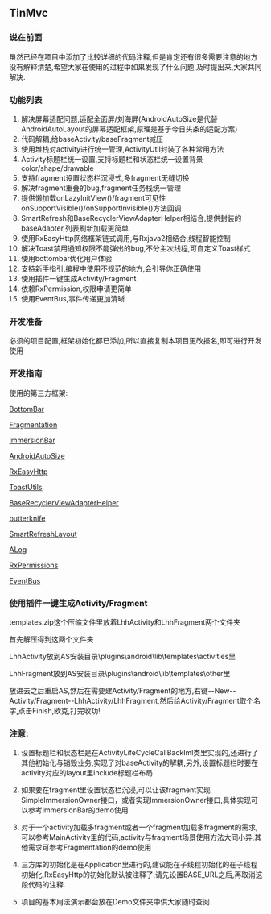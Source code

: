 ## TinMvc ##

### 说在前面 ###
虽然已经在项目中添加了比较详细的代码注释,但是肯定还有很多需要注意的地方没有解释清楚,希望大家在使用的过程中如果发现了什么问题,及时提出来,大家共同解决.

### 功能列表 ###

1. 解决屏幕适配问题,适配全面屏/刘海屏(AndroidAutoSize是代替AndroidAutoLayout的屏幕适配框架,原理是基于今日头条的适配方案)
2. 代码解耦,给baseActivity/baseFragment减压
3. 使用堆栈对activity进行统一管理,ActivityUtil封装了各种常用方法
4. Activity标题栏统一设置,支持标题栏和状态栏统一设置背景color/shape/drawable
5. 支持fragment设置状态栏沉浸式,多fragment无缝切换
6. 解决fragment重叠的bug,fragment任务栈统一管理
7. 提供懒加载onLazyInitView()/fragment可见性onSupportVisible()/onSupportInvisible()方法回调
8. SmartRefresh和BaseRecyclerViewAdapterHelper相结合,提供封装的baseAdapter,列表刷新加载更简单
9. 使用RxEasyHttp网络框架链式调用,与Rxjava2相结合,线程智能控制
10. 解决Toast禁用通知权限不能弹出的bug,不分主次线程,可自定义Toast样式
11. 使用bottombar优化用户体验
12. 支持新手指引,编程中使用不规范的地方,会引导你正确使用
13. 使用插件一键生成Activity/Fragment
14. 依赖RxPermission,权限申请更简单
15. 使用EventBus,事件传递更加清晰


### 开发准备 ###

必须的项目配置,框架初始化都已添加,所以直接复制本项目更改报名,即可进行开发使用

### 开发指南 ###

使用的第三方框架:

[BottomBar](https://github.com/roughike/BottomBar "BottomBar")

[Fragmentation](https://github.com/YoKeyword/Fragmentation "Fragmentation")

[ImmersionBar](https://github.com/gyf-dev/ImmersionBar "ImmersionBar")

[AndroidAutoSize](https://github.com/JessYanCoding/AndroidAutoSize)

[RxEasyHttp](https://github.com/zhou-you/RxEasyHttp "RxEasyHttp")

[ToastUtils](https://github.com/getActivity/ToastUtils "ToastUtils")

[BaseRecyclerViewAdapterHelper](https://github.com/CymChad/BaseRecyclerViewAdapterHelper "BaseRecyclerViewAdapterHelper")

[butterknife](https://github.com/JakeWharton/butterknife "butterknife")

[SmartRefreshLayout](https://github.com/scwang90/SmartRefreshLayout "SmartRefreshLayout")

[ALog](https://github.com/Blankj/ALog "ALog")

[RxPermissions](https://github.com/tbruyelle/RxPermissions "RxPermissions")

[EventBus](https://github.com/greenrobot/EventBus "EventBus")

### 使用插件一键生成Activity/Fragment ###

templates.zip这个压缩文件里放着LhhActivity和LhhFragment两个文件夹

首先解压得到这两个文件夹

LhhActivity放到AS安装目录\plugins\android\lib\templates\activities里

LhhFragment放到AS安装目录\plugins\android\lib\templates\other里

放进去之后重启AS,然后在需要建Activity/Fragment的地方,右键--New--Activity/Fragment--LhhActivity/LhhFragment,然后给Activity/Fragment取个名字,点击Finish,欧克,打完收功!

### 注意: ###


1. 设置标题栏和状态栏是在ActivityLifeCycleCallBackIml类里实现的,还进行了其他初始化与销毁业务,实现了对baseActivity的解耦,另外,设置标题栏时要在activity对应的layout里include标题栏布局

2. 如果要在fragment里设置状态栏沉浸,可以让该fragment实现SimpleImmersionOwner接口，或者实现ImmersionOwner接口,具体实现可以参考ImmersionBar的demo使用

3. 对于一个activity加载多fragment或者一个fragment加载多fragment的需求,可以参考MainActivity里的代码,activity与fragment场景使用方法大同小异,其他需求可参考Fragmentation的demo使用

4. 三方库的初始化是在Application里进行的,建议能在子线程初始化的在子线程初始化,RxEasyHttp的初始化默认被注释了,请先设置BASE_URL之后,再取消这段代码的注释.

5. 项目的基本用法演示都会放在Demo文件夹中供大家随时查阅.





